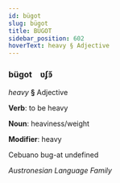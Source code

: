```yaml
---
id: bügot
slug: bügot
title: BÜGOT
sidebar_position: 602
hoverText: heavy § Adjective
---
```


### bügot&emsp;<span kind="abugida">ʋʄꜿ̆</span>

*heavy* **§** Adjective

**Verb**: to be heavy

**Noun**: heaviness/weight

**Modifier**: heavy

Cebuano bug-at undefined

*Austronesian Language Family*